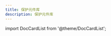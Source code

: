 ```yaml
---
title: 保护元件库
description: 保护元件库
---
```


import DocCardList from '@theme/DocCardList';

<DocCardList />